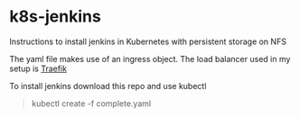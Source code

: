 # k8s-jenkins
Instructions to install jenkins in Kubernetes with persistent storage on NFS

The yaml file makes use of an ingress object. The load balancer used in my setup is [Traefik](https://traefik.io)

To install jenkins download this repo and use kubectl
>kubectl create -f complete.yaml